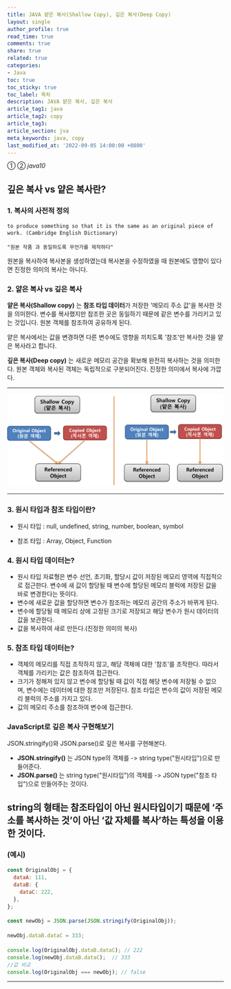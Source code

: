 ```yaml
---
title: JAVA 얕은 복사(Shallow Copy), 깊은 복사(Deep Copy)
layout: single
author_profile: true
read_time: true
comments: true
share: true
related: true
categories:
- Java
toc: true
toc_sticky: true
toc_label: 목차
description: JAVA 얕은 복사, 깊은 복사
article_tag1: java
article_tag2: copy
article_tag3: 
article_section: jva
meta_keywords: java, copy
last_modified_at: '2022-09-05 14:00:00 +0800'
---
```

① ② *java10* 

## 깊은 복사 vs 얕은 복사란?

### 1. 복사의 사전적 정의

```
to produce something so that it is the same as an original piece of work. (Cambridge English Dictionary)

"원본 작품 과 동일하도록 무언가를 제작하다"
```

원본을 복사하여 복사본을 생성하였는데 복사본을 수정하였을 때 원본에도 영향이 있다면 진정한 의미의 복사는 아니다.

### 2. 얕은 복사 vs 깊은 복사

**얕은 복사(Shallow copy)** 는 **참조 타입 데이터**가 저장한 '메모리 주소 값'을 복사한 것을 의미한다. 변수를 복사했지만 참조한 곳은 동일하기 때문에 같은 변수를 가리키고 있는 것입니다.  원본 객체를 참조하여 공유하게 된다.

얕은 복사에서는 값을 변경하면 다른 변수에도 영향을 끼치도록 
'참조'만 복사한 것을 얕은 복사라고 합니다.

**깊은 복사(Deep copy)** 는 새로운 메모리 공간을 확보해 완전히 복사하는 것을 의미한다. 원본 객체와 복사된 객체는 독립적으로 구분되어진다. 진정한 의미에서 복사에 가깝다.

-----------


![img](/assets/images/java/shallowdeepcopy.png "shallow and deep copy")


-----------

### 3. 원시 타입과 참조 타입이란?

- 원시 타입 : null, undefined, string, number, boolean, symbol

- 참조 타입 : Array, Object, Function

### 4. 원시 타입 데이터는?
 
- 원시 타입 자료형은 변수 선언, 초기화, 할당시 값이 저장된 메모리 영역에 직접적으로 접근한다. 변수에 새 값이 할당될 때 변수에 할당된 메모리 블럭에 저장된 값을 바로 변경한다는 뜻이다. 
- 변수에 새로운 값을 할당하면 변수가 참조하는 메모리 공간의 주소가 바뀌게 된다.
- 변수에 할당될 때 메모리 상에 고정된 크기로 저장되고 해당 변수가 원시 데이터의 값을 보관한다.
- 값을 복사하여 새로 만든다.(진정한 의미의 복사)
 
 
### 5. 참조 타입 데이터는?
 
- 객체의 메모리를 직접 조작하지 않고, 해당 객체에 대한 '참조'를 조작한다. 따라서 객체를 가리키는 값은 참조하여 접근한다.
- 크기가 정해져 있지 않고 변수에 할당될 때 값이 직접 해당 변수에 저장될 수 없으며, 변수에는 데이터에 대한 참조만 저장된다. 참조 타입은 변수의 값이 저장된 메모리 블럭의 주소를 가지고 있다.
- 값의 메모리 주소를 참조하여 변수에 접근한다.

### JavaScript로 깊은 복사 구현해보기

JSON.stringify()와 JSON.parse()로 깊은 복사를 구현해본다.  
- **JSON.stringify()** 는 JSON type의 객체를 -> string type("원시타입")으로 만들어준다.
- **JSON.parse()** 는 string type("원시타입")의 객체를 -> JSON type("참조 타입")으로 만들어주는 것이다.

 string의 형태는 참조타입이 아닌 원시타입이기 때문에 ‘주소를 복사하는 것’이 아닌 ‘값 자체를 복사’하는 특성을 이용한 것이다.
----------------

### (예시)
```js
const OriginalObj = {
  dataA: 111,
  dataB: {
    dataC: 222,
  },
};

const newObj = JSON.parse(JSON.stringify(OriginalObj));

newObj.dataB.dataC = 333;

console.log(OriginalObj.dataB.dataC); // 222
console.log(newObj.dataB.dataC);  // 333
//값 비교
console.log(OriginalObj === newObj); // false
```
----------------